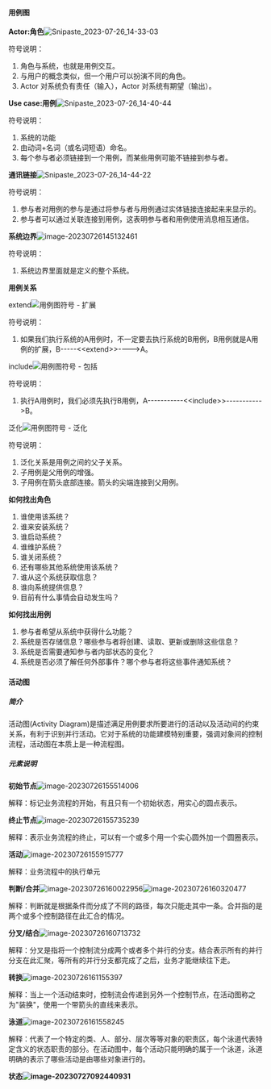 #### 用例图

**Actor:角色**![Snipaste_2023-07-26_14-33-03](../md_image/学习UML/Snipaste_2023-07-26_14-33-03.png)

符号说明：

1. 角色与系统，也就是用例交互。
2. 与用户的概念类似，但一个用户可以扮演不同的角色。
3. Actor 对系统负有责任（输入），Actor 对系统有期望（输出）。

**Use case:用例**![Snipaste_2023-07-26_14-40-44](../md_image/学习UML/Snipaste_2023-07-26_14-40-44.png)

符号说明：

1. 系统的功能
2. 由动词+名词（或名词短语）命名。
3. 每个参与者必须链接到一个用例，而某些用例可能不链接到参与者。

**通讯链接**![Snipaste_2023-07-26_14-44-22](../md_image/学习UML/Snipaste_2023-07-26_14-44-22.png)

符号说明：

1. 参与者对用例的参与是通过将参与者与用例通过实体链接连接起来来显示的。
2. 参与者可以通过关联连接到用例，这表明参与者和用例使用消息相互通信。

**系统边界**![image-20230726145132461](../md_image/学习UML/image-20230726145132461.png)

符号说明：

1. 系统边界里面就是定义的整个系统。

**用例关系**

extend![用例图符号 - 扩展](../md_image/学习UML/07-use-case-diagram-notation-extend-16903553717202.png)

符号说明：

1. 如果我们执行系统的A用例时，不一定要去执行系统的B用例，B用例就是A用例的扩展，B-----<\<extend>>---->A。

include![用例图符号 - 包括](../md_image/学习UML/08-use-case-diagram-notation-include.png)

符号说明：

1. 执行A用例时，我们必须先执行B用例，A-----------<\<include>>----------->B。

泛化![用例图符号 - 泛化](../md_image/学习UML/08-use-case-diagram-notation-generalization.png)

符号说明：

1. 泛化关系是用例之间的父子关系。
2. 子用例是父用例的增强。
3. 子用例在箭头底部连接。箭头的尖端连接到父用例。

**如何找出角色**

1. 谁使用该系统？
2. 谁来安装系统？
3. 谁启动系统？
4. 谁维护系统？
5. 谁关闭系统？
6. 还有哪些其他系统使用该系统？
7. 谁从这个系统获取信息？
8. 谁向系统提供信息？
9. 目前有什么事情会自动发生吗？

**如何找出用例**

1. 参与者希望从系统中获得什么功能？
2. 系统是否存储信息？哪些参与者将创建、读取、更新或删除这些信息？
3. 系统是否需要通知参与者内部状态的变化？
4. 系统是否必须了解任何外部事件？哪个参与者将这些事件通知系统？

#### 活动图

##### 简介

活动图(Activity Diagram)是描述满足用例要求所要进行的活动以及活动间的约束关系，有利于识别并行活动。它对于系统的功能建模特别重要，强调对象间的控制流程，活动图在本质上是一种流程图。

##### 元素说明

**初始节点**![image-20230726155514006](../md_image/学习UML/image-20230726155514006.png)

解释：标记业务流程的开始，有且只有一个初始状态，用实心的圆点表示。

**终止节点**![image-20230726155735239](../md_image/学习UML/image-20230726155735239.png)

解释：表示业务流程的终止，可以有一个或多个用一个实心圆外加一个圆圈表示。

**活动**![image-20230726155915777](../md_image/学习UML/image-20230726155915777.png)

解释：业务流程中的执行单元

**判断/合并**![image-20230726160022956](../md_image/学习UML/image-20230726160022956.png)![image-20230726160320477](../md_image/学习UML/image-20230726160320477.png)

解释：判断就是根据条件而分成了不同的路径，每次只能走其中一条。合并指的是两个或多个控制路径在此汇合的情况。

**分叉/结合**![image-20230726160713732](../md_image/学习UML/image-20230726160713732.png)

解释：分叉是指将一个控制流分成两个或者多个并行的分支。结合表示所有的并行分支在此汇聚，等所有的并行分支都完成了之后，业务才能继续往下走。

**转换**![image-20230726161155397](../md_image/学习UML/image-20230726161155397.png)

解释：当上一个活动结束时，控制流会传递到另外一个控制节点，在活动图称之为"装换"，使用一个带箭头的直线来表示。

**泳道**<img src="../md_image/学习UML/image-20230726161558245.png" alt="image-20230726161558245"  />

解释：代表了一个特定的类、人、部分、层次等等对象的职责区，每个泳道代表特定含义的状态职责的部分。在活动图中，每个活动只能明确的属于一个泳道，泳道明确的表示了哪些活动是由哪些对象进行的。

**状态![image-20230727092440931](../md_image/学习UML/image-20230727092440931.png)**
